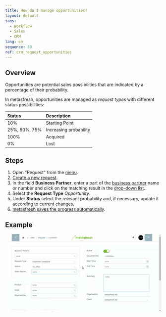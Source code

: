 ```yaml
---
title: How do I manage opportunities?
layout: default
tags:
  - Workflow
  - Sales
  - CRM
lang: en
sequence: 30
ref: crm_request_opportunities
---
```


## Overview
Opportunities are potential sales possibilities that are indicated by a percentage of their probability.

In metasfresh, opportunities are managed as *request types* with different status possibilities:

| Status | Description |
| :--- | :--- |
| 10% | Starting Point |
| 25%, 50%, 75% | Increasing probability |
| 100% | Acquired |
| 0% | Lost |

## Steps
1. Open "Request" from the [menu](Menu).
1. [Create a new request](New_Record_Window).
1. In the field **Business Partner**, enter a part of the [business partner](New_Business_Partner) name or number and click on the matching result in the [drop-down list](Keyboard_shortcuts_reference).
1. Select the **Request Type** *Opportunity*.
1. Under **Status** select the relevant probability and, if necessary, update it according to current changes.
1. [metasfresh saves the progress automatically](Saveindicator).

## Example
![](assets/CRM_Request_Opportunities.gif)
